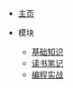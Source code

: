 <!--_navbar.md-->

+ [主页]()

+ 模块

  + [基础知识](./基础知识/README)
  + [读书笔记](./读书笔记/README)
  + [编程实战](./编程实战/README)

  

